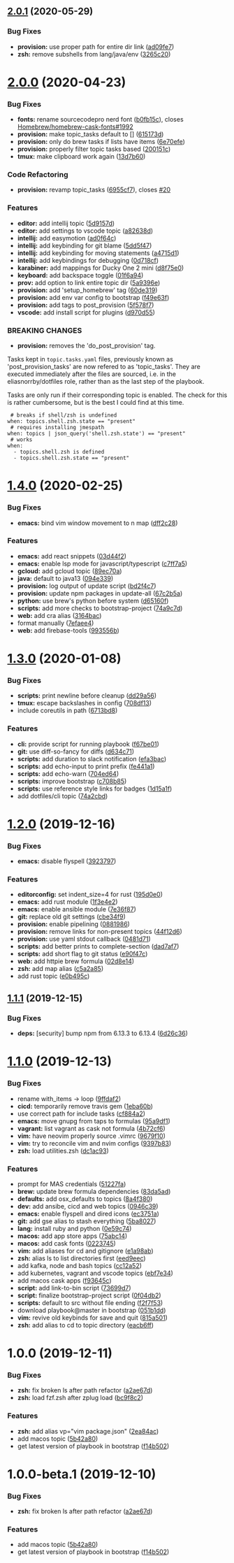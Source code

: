 ## [2.0.1](https://github.com/eliasnorrby/dotfiles/compare/v2.0.0...v2.0.1) (2020-05-29)


### Bug Fixes

* **provision:** use proper path for entire dir link ([ad09fe7](https://github.com/eliasnorrby/dotfiles/commit/ad09fe7f81eaab0fff59fe55dc4073452f0af9a1))
* **zsh:** remove subshells from lang/java/env ([3265c20](https://github.com/eliasnorrby/dotfiles/commit/3265c20a23c4f4144a49e2110ad6c1eea001c87e))

# [2.0.0](https://github.com/eliasnorrby/dotfiles/compare/v1.4.0...v2.0.0) (2020-04-23)


### Bug Fixes

* **fonts:** rename sourcecodepro nerd font ([b0fb15c](https://github.com/eliasnorrby/dotfiles/commit/b0fb15c863405d94f24cac4fed7c84e49f56abe4)), closes [Homebrew/homebrew-cask-fonts#1992](https://github.com/Homebrew/homebrew-cask-fonts/issues/1992)
* **provision:** make topic_tasks default to [] ([615173d](https://github.com/eliasnorrby/dotfiles/commit/615173d81a55d02f28db79a17829a5417765e2c7))
* **provision:** only do brew tasks if lists have items ([6e70efe](https://github.com/eliasnorrby/dotfiles/commit/6e70efe8fec7b7ae0722cad8e4f338bd69d884eb))
* **provision:** properly filter topic tasks based ([200151c](https://github.com/eliasnorrby/dotfiles/commit/200151cb17c3e0b004c3fd60038448b889e48188))
* **tmux:** make clipboard work again ([13d7b60](https://github.com/eliasnorrby/dotfiles/commit/13d7b602666d6b553ef6d3b049ce737969d52252))


### Code Refactoring

* **provision:** revamp topic_tasks ([6955cf7](https://github.com/eliasnorrby/dotfiles/commit/6955cf7ee1f0b85fff4b68a5b27648e488261787)), closes [#20](https://github.com/eliasnorrby/dotfiles/issues/20)


### Features

* **editor:** add intellij topic ([5d9157d](https://github.com/eliasnorrby/dotfiles/commit/5d9157d14e888f94b4f3dea9ed80a5b3b908d3e0))
* **editor:** add settings to vscode topic ([a82638d](https://github.com/eliasnorrby/dotfiles/commit/a82638d2a7cda4c14f61d3bc57cbe9bc84e4a1b0))
* **intellij:** add easymotion ([ad0f64c](https://github.com/eliasnorrby/dotfiles/commit/ad0f64cae498be3d85c15d660dbe83a09d7a7c5d))
* **intellij:** add keybinding for git blame ([5dd5f47](https://github.com/eliasnorrby/dotfiles/commit/5dd5f47ffe754a6103c4d64ba57b83f07f04a005))
* **intellij:** add keybinding for moving statements ([a4715d1](https://github.com/eliasnorrby/dotfiles/commit/a4715d198a16c6800b5ea9d4c3060b485cc5a54b))
* **intellij:** add keybindings for debugging ([0d718cf](https://github.com/eliasnorrby/dotfiles/commit/0d718cfce4425647cf16dfc55106c3a20312c51a))
* **karabiner:** add mappings for Ducky One 2 mini ([d8f75e0](https://github.com/eliasnorrby/dotfiles/commit/d8f75e054d34d4d34f898a2e5c9d47a9eea299ff))
* **keyboard:** add backspace toggle ([01f6a94](https://github.com/eliasnorrby/dotfiles/commit/01f6a94c0f44c5c876968caf2fce86d02379d77f))
* **prov:** add option to link entire topic dir ([5a9396e](https://github.com/eliasnorrby/dotfiles/commit/5a9396eec9bbbaaf7e6b5feded87232ff00d910c))
* **provision:** add 'setup_homebrew' tag ([60de319](https://github.com/eliasnorrby/dotfiles/commit/60de319ab9d30567b13727997848a62b2bb8a4b4))
* **provision:** add env var config to bootstrap ([f49e63f](https://github.com/eliasnorrby/dotfiles/commit/f49e63f1b2167a4190a8e701381f63abbbe87638))
* **provision:** add tags to post_provision ([5f578f7](https://github.com/eliasnorrby/dotfiles/commit/5f578f7399aa74dccaf1a0a96e77170c117e7169))
* **vscode:** add install script for plugins ([d970d55](https://github.com/eliasnorrby/dotfiles/commit/d970d55283c27e14bfac19f72a7c47c6485ef48f))


### BREAKING CHANGES

* **provision:** removes the 'do_post_provision' tag.

Tasks kept in `topic.tasks.yaml` files, previously known as
'post_provision_tasks' are now refered to as 'topic_tasks'. They are
executed immediately after the files are sourced, i.e. in the
eliasnorrby/dotfiles role, rather than as the last step of the playbook.

Tasks are only run if their corresponding topic is enabled. The check
for this is rather cumbersome, but is the best I could find at this
time.

```
 # breaks if shell/zsh is undefined
when: topics.shell.zsh.state == "present"
 # requires installing jmespath
when: topics | json_query('shell.zsh.state') == "present"
 # works
when:
  - topics.shell.zsh is defined
  - topics.shell.zsh.state == "present"
```

# [1.4.0](https://github.com/eliasnorrby/dotfiles/compare/v1.3.0...v1.4.0) (2020-02-25)


### Bug Fixes

* **emacs:** bind vim window movement to n map ([dff2c28](https://github.com/eliasnorrby/dotfiles/commit/dff2c2827f756b8e704df2bab9d8441935eb0e28))


### Features

* **emacs:** add react snippets ([03d44f2](https://github.com/eliasnorrby/dotfiles/commit/03d44f2b5a485b04926e49d2fd479247adc4e877))
* **emacs:** enable lsp mode for javascript/typescript ([c7ff7a5](https://github.com/eliasnorrby/dotfiles/commit/c7ff7a5916aaa77f92579d24f1362edb3933a1e2))
* **gcloud:** add gcloud topic ([89ec70a](https://github.com/eliasnorrby/dotfiles/commit/89ec70ae92ee1eb29cf4c57466630cc9d717ec87))
* **java:** default to java13 ([094e339](https://github.com/eliasnorrby/dotfiles/commit/094e339fe6ae5e26748b28d13c47443d8d90777f))
* **provision:** log output of update script ([bd2f4c7](https://github.com/eliasnorrby/dotfiles/commit/bd2f4c71cce1592c0e49ae700961cd73ff5a20aa))
* **provision:** update npm packages in update-all ([67c2b5a](https://github.com/eliasnorrby/dotfiles/commit/67c2b5ac031aae8b7a235b5db82f6258cf5493f8))
* **python:** use brew's python before system ([d65160f](https://github.com/eliasnorrby/dotfiles/commit/d65160ff8f9d1eec9d049b0cea76e85651885864))
* **scripts:** add more checks to bootstrap-project ([74a9c7d](https://github.com/eliasnorrby/dotfiles/commit/74a9c7d0f216f8f147ef9d1e485d480513c0b735))
* **web:** add cra alias ([3164bac](https://github.com/eliasnorrby/dotfiles/commit/3164bac38a66116a113919dda72763c28bc73aad))
* format manually ([7efaee4](https://github.com/eliasnorrby/dotfiles/commit/7efaee4385673238764f0d67abd3f46725c6d28a))
* **web:** add firebase-tools ([993556b](https://github.com/eliasnorrby/dotfiles/commit/993556bc4c8f49011ae43ec62ffb7f39de9ebfa7))

# [1.3.0](https://github.com/eliasnorrby/dotfiles/compare/v1.2.0...v1.3.0) (2020-01-08)


### Bug Fixes

* **scripts:** print newline before cleanup ([dd29a56](https://github.com/eliasnorrby/dotfiles/commit/dd29a56a8e4548cbf0ce6deb384c4338ddac745c))
* **tmux:** escape backslashes in config ([708df13](https://github.com/eliasnorrby/dotfiles/commit/708df131f8a5a136f3d291643ddcead5606e6180))
* include coreutils in path ([6713bd8](https://github.com/eliasnorrby/dotfiles/commit/6713bd8b08124b99ad9ea66ad991785dcd8c4af8))


### Features

* **cli:** provide script for running playbook ([f67be01](https://github.com/eliasnorrby/dotfiles/commit/f67be01513dfa544a092bccbc70baf38f27e91a8))
* **git:** use diff-so-fancy for diffs ([d634c71](https://github.com/eliasnorrby/dotfiles/commit/d634c71246e1d7de944ec1746b8fb85e5788cd11))
* **scripts:** add duration to slack notification ([efa3bac](https://github.com/eliasnorrby/dotfiles/commit/efa3bac6e3bf33f7cd79c95a3043e38986c2e703))
* **scripts:** add echo-input to print prefix ([fe441a1](https://github.com/eliasnorrby/dotfiles/commit/fe441a1d30cb43367bce8d9f1cf1467b4690b667))
* **scripts:** add echo-warn ([704ed64](https://github.com/eliasnorrby/dotfiles/commit/704ed645b080fbed9e1f6b24a2b48407831c2e91))
* **scripts:** improve bootstrap ([c708b85](https://github.com/eliasnorrby/dotfiles/commit/c708b85317462c9e11a2a5198dbc70e9a94746fa))
* **scripts:** use reference style links for badges ([1d15a1f](https://github.com/eliasnorrby/dotfiles/commit/1d15a1fb3504892581dd8451bb03103376f56674))
* add dotfiles/cli topic ([74a2cbd](https://github.com/eliasnorrby/dotfiles/commit/74a2cbdfd980db53f4a02438c1d77bf701ca1d1e))

# [1.2.0](https://github.com/eliasnorrby/dotfiles/compare/v1.1.1...v1.2.0) (2019-12-16)


### Bug Fixes

* **emacs:** disable flyspell ([3923797](https://github.com/eliasnorrby/dotfiles/commit/39237978fb6a62216c3ab9569f57a60029c2a9a0))


### Features

* **editorconfig:** set indent_size=4 for rust ([195d0e0](https://github.com/eliasnorrby/dotfiles/commit/195d0e07eabf5436ce3bfc803693bc8c937aff88))
* **emacs:** add rust module ([1f3e4e2](https://github.com/eliasnorrby/dotfiles/commit/1f3e4e2fef50cc59df6c72939cff4a6f71454845))
* **emacs:** enable ansible module ([7e36f87](https://github.com/eliasnorrby/dotfiles/commit/7e36f87f62d7b06b52e14dcd038e865576b75aa9))
* **git:** replace old git settings ([cbe34f9](https://github.com/eliasnorrby/dotfiles/commit/cbe34f9d73641bb427f9d684b6830476cb33cf80))
* **provision:** enable pipelining ([0881986](https://github.com/eliasnorrby/dotfiles/commit/088198611fb14fbbee1d12180804a5c56dc00848))
* **provision:** remove links for non-present topics ([44f12d6](https://github.com/eliasnorrby/dotfiles/commit/44f12d6ca48bca9432cdc9381518d5dab6844ae5))
* **provision:** use yaml stdout callback ([0481d71](https://github.com/eliasnorrby/dotfiles/commit/0481d71e76c1b791c6074dbd25bb78775268ba87))
* **scripts:** add better prints to complete-section ([dad7af7](https://github.com/eliasnorrby/dotfiles/commit/dad7af72849aaed7f48e6903340b4671aa0a2302))
* **scripts:** add short flag to git status ([e90f47c](https://github.com/eliasnorrby/dotfiles/commit/e90f47c5a19e1375535966816758d6f76802b1d4))
* **web:** add httpie brew formula ([02d8e14](https://github.com/eliasnorrby/dotfiles/commit/02d8e14e819fd2778d575df9fd2536c918828cb9))
* **zsh:** add map alias ([c5a2a85](https://github.com/eliasnorrby/dotfiles/commit/c5a2a858955363c8d729d0399b16d8b4a8af759c))
* add rust topic ([e0b495c](https://github.com/eliasnorrby/dotfiles/commit/e0b495cced1cf7fa8e58de5da0ffb1f0945c4ad7))

## [1.1.1](https://github.com/eliasnorrby/dotfiles/compare/v1.1.0...v1.1.1) (2019-12-15)


### Bug Fixes

* **deps:** [security] bump npm from 6.13.3 to 6.13.4 ([6d26c36](https://github.com/eliasnorrby/dotfiles/commit/6d26c369d58f12451115cc3940937630d6741b0c))

# [1.1.0](https://github.com/eliasnorrby/dotfiles/compare/v1.0.0...v1.1.0) (2019-12-13)


### Bug Fixes

* rename with_items -> loop ([9ffdaf2](https://github.com/eliasnorrby/dotfiles/commit/9ffdaf2a1686d5bb930237a6e0af2eb15c824127))
* **cicd:** temporarily remove travis gem ([1eba60b](https://github.com/eliasnorrby/dotfiles/commit/1eba60bab6f6b9fb06d869841e475740b630d4f5))
* use correct path for include tasks ([cf884a2](https://github.com/eliasnorrby/dotfiles/commit/cf884a274c452d77cc3cf90666232cf6fbf6c3f5))
* **emacs:** move gnupg from taps to formulas ([95a9df1](https://github.com/eliasnorrby/dotfiles/commit/95a9df1bdacf5ab22b754fda21a98caef9537455))
* **vagrant:** list vagrant as cask not formula ([4b72cf6](https://github.com/eliasnorrby/dotfiles/commit/4b72cf6f4dadc95eda2aafa62a59e976c2f9b963))
* **vim:** have neovim properly source .vimrc ([9679f10](https://github.com/eliasnorrby/dotfiles/commit/9679f10d29e3b70e2d16bd39f75f5c349e7f295a))
* **vim:** try to reconcile vim and nvim configs ([9397b83](https://github.com/eliasnorrby/dotfiles/commit/9397b830e9db14c147cd12fa40f7dcdf71656660))
* **zsh:** load utilities.zsh ([dc1ac93](https://github.com/eliasnorrby/dotfiles/commit/dc1ac931ed64754b0603906e438d586e58655286))


### Features

* prompt for MAS credentials ([51227fa](https://github.com/eliasnorrby/dotfiles/commit/51227fa56556df3e895a550bb416cd0e498fba2e))
* **brew:** update brew formula dependencies ([83da5ad](https://github.com/eliasnorrby/dotfiles/commit/83da5ad0e3c819b5e6bdb732980332f75a111e0d))
* **defaults:** add osx_defaults to topics ([8a4f380](https://github.com/eliasnorrby/dotfiles/commit/8a4f380fab008c13460087507ab8b76e226d2a4d))
* **dev:** add ansibe, cicd and web topics ([0946c39](https://github.com/eliasnorrby/dotfiles/commit/0946c39f952061d3434c192d3d25b6a1311681b0))
* **emacs:** enable flyspell and dired icons ([ec3751a](https://github.com/eliasnorrby/dotfiles/commit/ec3751adc6cb21d4a67bfb62384074a73c2dc532))
* **git:** add gse alias to stash everything ([5ba8027](https://github.com/eliasnorrby/dotfiles/commit/5ba8027cdb58eca1835f4d475425c5d153c1ada6))
* **lang:** install ruby and python ([0e59c74](https://github.com/eliasnorrby/dotfiles/commit/0e59c740801908bbed8c289c3dd275cd29b31cf3))
* **macos:** add app store apps ([75abc14](https://github.com/eliasnorrby/dotfiles/commit/75abc14113d62e9445ff2427480bdb4434bde492))
* **macos:** add cask fonts ([0223745](https://github.com/eliasnorrby/dotfiles/commit/02237459535d6728ee6f034e6cd79a3eff939e8c))
* **vim:** add aliases for cd and gitignore ([e1a98ab](https://github.com/eliasnorrby/dotfiles/commit/e1a98abeb64f94e3cbbb9f4580b944eb387a46be))
* **zsh:** alias ls to list directories first ([eed9eec](https://github.com/eliasnorrby/dotfiles/commit/eed9eecd9b35b0a3aaf4d7e7a63d505e4ee570e5))
* add kafka, node and bash topics ([cc12a52](https://github.com/eliasnorrby/dotfiles/commit/cc12a5264cfcbf4b0a945e0badac8f2b743aeb56))
* add kubernetes, vagrant and vscode topics ([ebf7e34](https://github.com/eliasnorrby/dotfiles/commit/ebf7e34acc35a26c50b66410bb5d28252b8e6df7))
* add macos cask apps ([f93645c](https://github.com/eliasnorrby/dotfiles/commit/f93645c7425d3fcadac27908d93fd9e75694dce6))
* **script:** add link-to-bin script ([73699d7](https://github.com/eliasnorrby/dotfiles/commit/73699d7c838aca7788ad761a85838a54679d3252))
* **script:** finalize bootstrap-project script ([0f04db2](https://github.com/eliasnorrby/dotfiles/commit/0f04db2e5cf389342721c8fd65daedfc7f3209df))
* **scripts:** default to src without file ending ([f2f7f53](https://github.com/eliasnorrby/dotfiles/commit/f2f7f533d3b08954ae33f389049e30d133257786))
* download playbook@master in bootstrap ([051b1dd](https://github.com/eliasnorrby/dotfiles/commit/051b1dd0e3e8e7b6b5b22dc7d78d226cdf7f5e0e))
* **vim:** revive old keybinds for save and quit ([815a501](https://github.com/eliasnorrby/dotfiles/commit/815a5011bc969c0feb6fc658bbd9a4b6f4efb5d6))
* **zsh:** add alias to cd to topic directory ([eacb6ff](https://github.com/eliasnorrby/dotfiles/commit/eacb6ff4cdd4dcd0089784929cc52084c4109ecb))

# 1.0.0 (2019-12-11)


### Bug Fixes

* **zsh:** fix broken ls after path refactor ([a2ae67d](https://github.com/eliasnorrby/dotfiles/commit/a2ae67db2eaabe94996f5ce1d343f5d52802bb85))
* **zsh:** load fzf.zsh after zplug load ([bc9f8c2](https://github.com/eliasnorrby/dotfiles/commit/bc9f8c254c723a3147e1e6038ff5c0cb8120c52b))


### Features

* **zsh:** add alias vp="vim package.json" ([2ea84ac](https://github.com/eliasnorrby/dotfiles/commit/2ea84ac6408825dde3e7ff5aac4fb162a68b8bbb))
* add macos topic ([5b42a80](https://github.com/eliasnorrby/dotfiles/commit/5b42a802be9a4fcf96b5e5df3be95152cbb2c772))
* get latest version of playbook in bootstrap ([f14b502](https://github.com/eliasnorrby/dotfiles/commit/f14b5021a2c2ec8e70c80ee476b314074a34a9a4))

# 1.0.0-beta.1 (2019-12-10)


### Bug Fixes

* **zsh:** fix broken ls after path refactor ([a2ae67d](https://github.com/eliasnorrby/dotfiles/commit/a2ae67db2eaabe94996f5ce1d343f5d52802bb85))


### Features

* add macos topic ([5b42a80](https://github.com/eliasnorrby/dotfiles/commit/5b42a802be9a4fcf96b5e5df3be95152cbb2c772))
* get latest version of playbook in bootstrap ([f14b502](https://github.com/eliasnorrby/dotfiles/commit/f14b5021a2c2ec8e70c80ee476b314074a34a9a4))
